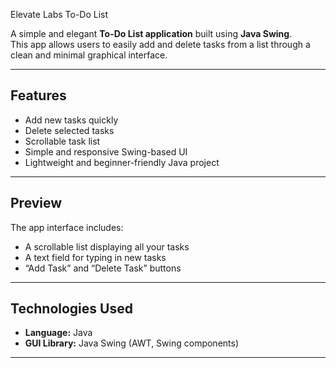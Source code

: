   Elevate Labs To-Do List

A simple and elegant **To-Do List application** built using **Java Swing**.  
This app allows users to easily add and delete tasks from a list through a clean and minimal graphical interface.

---

##  Features

-  Add new tasks quickly  
-  Delete selected tasks  
-  Scrollable task list  
-  Simple and responsive Swing-based UI  
-  Lightweight and beginner-friendly Java project  

---

##  Preview

The app interface includes:
- A scrollable list displaying all your tasks  
- A text field for typing in new tasks  
- “Add Task” and “Delete Task” buttons  

---

##  Technologies Used

- **Language:** Java  
- **GUI Library:** Java Swing (AWT, Swing components)  

---

